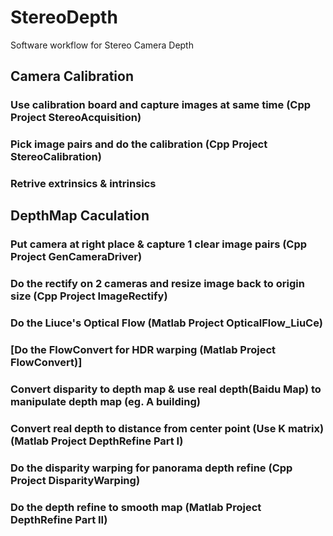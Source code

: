 # StereoDepth
Software workflow for Stereo Camera Depth

## Camera Calibration
### Use calibration board and capture images at same time (Cpp Project StereoAcquisition) 

### Pick image pairs and do the calibration (Cpp Project StereoCalibration) 

### Retrive extrinsics & intrinsics 

## DepthMap Caculation 

### Put camera at right place & capture 1 clear image pairs (Cpp Project GenCameraDriver) 

### Do the rectify on 2 cameras and resize image back to origin size (Cpp Project ImageRectify) 

### Do the Liuce's Optical Flow (Matlab Project OpticalFlow_LiuCe)

### [Do the FlowConvert for HDR warping (Matlab Project FlowConvert)] 

### Convert disparity to depth map & use real depth(Baidu Map) to manipulate depth map (eg. A building) 
### Convert real depth to distance from center point (Use K matrix)  (Matlab Project DepthRefine Part I) 

### Do the disparity warping for panorama depth refine (Cpp Project DisparityWarping) 

### Do the depth refine to smooth map  (Matlab Project DepthRefine Part II) 

